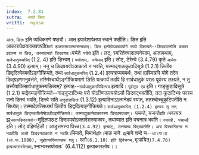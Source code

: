 ```yaml
---
index:  7.2.81
sutra:  आतो ङितः
vritti:  nyasa
---
```


`आतः`, `ङितः` इति व्यधिकरणे षष्ठ्यौ। आत इयादेशापेक्षया स्थाने षष्ठीति। ङित इति आकारापेक्षयावयवषष्ठी` ङितो ह्यकारमात्रस्यासम्भवात्। ङित इत्येषोऽवचवयोगे षष्ठो विज्ञायते--ङिदवयस्येति ङकार इद्यस्य स ङित्, तस्यावयवो ङिदवयवः। `पचेते` पचेथे` इति। लट्, स्वरितेत्त्वादात्मनेपदम्, आतामथाम्, `सार्वधातुकमपित्` (1.2. 4) इति ङित्त्वम्। `पचोताम्, पचेथाम्` इति। लोट्, टेरेत्त्वे (3.4.79) कृते `आमेतः` (3.4.90) इत्याम्।
ननु च ङिदवयवोऽत्राकारो न भवति, यस्माद्गाङकुटादिसूत्रे (1.2.1) ङितीव ङिद्वदित्येवमर्वोऽङ्गौक्रियते, तथा `सार्वधातुकमपित्` (1.2.4) इत्यत्राप्ययमर्थः, तथा ह्यस्मिन्नपि योगे तदेव ङिद्ग्रहणमनुवर्त्तते, तस्मिंश्चार्थेऽङ्गीक्रियमाणे ङिति यत्कार्यं तदपि हि सार्वधातुके परतः पूर्वस्य लक्ष्यते, न तु तस्यैवापित्सार्वधातुकस्यङित्वम्? इत्याह--`सार्वधातुकमपिदित्यत्र` इत्यादि। `पूर्वसूत्र एव` इति। गाङ्कुटादिसूत्रे (1.2.1) यद्येवमङ्गीक्रियते--गाङ्कुटादिभ्यः परो योऽञ्णित्प्रत्ययोऽसौ ङिदवद्भवतीति, तदा कुटादिभ्यः परस्य सनो ङित्त्वं भवति, ङित्त्वे सति `अनुदात्तङितः` (1.3.12) इत्यादिनाऽऽत्मनेदपं स्यात्, ततश्चोच्चुकुटिपतीति न सिध्येत्। तस्मादेतत्सिध्यर्थं ङितीय ङिद्वदित्यङ्गीक्रियते। `सार्वधातुकमपित् (1.2.4) इत्यत्र तु तत् सार्वधातुकं ङिद्भवतीत्येषोऽर्थोऽङ्गीक्रियते। तस्माद्युक्तमेवाकारस्य ङिदवयवत्वम्। `पचन्ते, यजन्ते` इति। `भवत्यत्र झ्र्`भवत्यङिदवयवो`--मुद्रितपाठःट ङिदवयवोऽक्तादेशस्याकारः, तथाप्यात इति वचनात्र भवति। `पचावहै, पचामहै` इति। लोट् वहिमहिङौ। आडुत्तमस्य पिच्च` (3.4.92) इत्याट्, उत्तमश्च पिद्भवतीति। अत्र पित्त्वान्ङित्त्वं न भवतीति आतो ङिददयवाकारो न भवति।
`मिमाते, मिमाथे` इति। `माङ माने` झ्र्`माने शब्दे च`--धा।पा।ट (धा.पा.1088), जुहोत्यादित्वाच्छपः श्लुः। `श्लौ` (6.1.10) इति द्विर्वचनम्, `भृञायित्` (7.4.76) इत्यभ्यासस्येत्त्वम्, `श्नाभ्यस्तयोरातः` (6.4.112) इत्याकारलोपः।।

